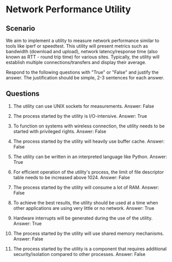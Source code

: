 # Network Performance Utility

## Scenario

We aim to implement a utility to measure network performance similar to tools like iperf or speedtest.
This utility will present metrics such as bandwidth (download and upload), network latency/response time (also known as RTT - round trip time) for various sites.
Typically, the utility will establish multiple connections/transfers and display their average.

Respond to the following questions with "True" or "False" and justify the answer.
The justification should be simple, 2-3 sentences for each answer.

## Questions

1. The utility can use UNIX sockets for measurements.
Answer: False

1. The process started by the utility is I/O-intensive.
Answer: True

1. To function on systems with wireless connection, the utility needs to be started with privileged rights.
Answer: False

1. The process started by the utility will heavily use buffer cache.
Answer: False

1. The utility can be written in an interpreted language like Python.
Answer: True

1. For efficient operation of the utility's process, the limit of file descriptor table needs to be increased above 1024.
Answer: False

1. The process started by the utility will consume a lot of RAM.
Answer: False

1. To achieve the best results, the utility should be used at a time when other applications are using very little or no network.
Answer: True

1. Hardware interrupts will be generated during the use of the utility.
Answer: True

1. The process started by the utility will use shared memory mechanisms.
Answer: False

1. The process started by the utility is a component that requires additional security/isolation compared to other processes.
Answer: False
